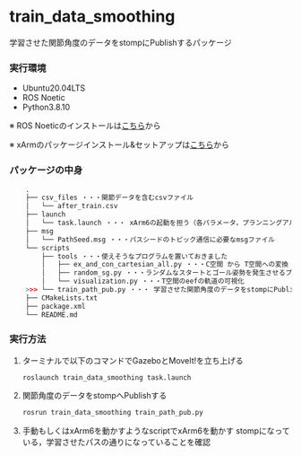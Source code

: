 # train_data_smoothing
学習させた関節角度のデータをstompにPublishするパッケージ

### 実行環境
+ Ubuntu20.04LTS
+ ROS Noetic
+ Python3.8.10

※ ROS Noeticのインストールは[こちら](https://qiita.com/vivy/items/7f8d932350175e8c0858)から

※ xArmのパッケージインストール&セットアップは[こちら](https://github.com/hiroarkMani/xArm_manipulation)から

### パッケージの中身
```r
    .
    ├── csv_files ・・・関節データを含むcsvファイル
    │   └── after_train.csv
    ├── launch
    │   └── task.launch ・・・ xArm6の起動を担う（各パラメータ，プランニングアルゴリズムの設定等できるようになっている）
    ├── msg
    │   └── PathSeed.msg ・・・パスシードのトピック通信に必要なmsgファイル
    └── scripts
        ├── tools ・・・使えそうなプログラムを置いておきました
        │   ├── ex_and_con_cartesian_all.py ・・・C空間 から T空間への変換
        │   ├── random_sg.py ・・・ランダムなスタートとゴール姿勢を発生させるプログラム
        │   └── visualization.py ・・・T空間のeefの軌道の可視化
    >>> └── train_path_pub.py ・・・ 学習させた関節角度のデータをstompにPublishするファイル
    ├── CMakeLists.txt 
    ├── package.xml
    └── README.md
```
### 実行方法
1. ターミナルで以下のコマンドでGazeboとMoveIt!を立ち上げる

    ```
    roslaunch train_data_smoothing task.launch
    ```
2. 関節角度のデータをstompへPublishする
   
    ```bash
    rosrun train_data_smoothing train_path_pub.py
    ```
3. 手動もしくはxArm6を動かすようなscriptでxArm6を動かす
   stompになっている，学習させたパスの通りになっていることを確認
